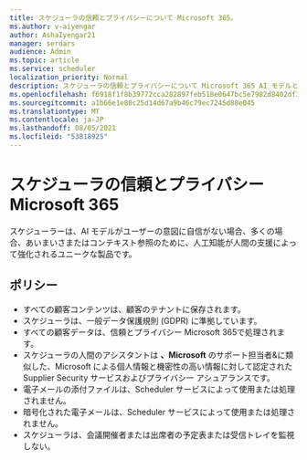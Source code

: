 ```yaml
---
title: スケジューラの信頼とプライバシーについて Microsoft 365。
ms.author: v-aiyengar
author: AshaIyengar21
manager: serdars
audience: Admin
ms.topic: article
ms.service: scheduler
localization_priority: Normal
description: スケジューラの信頼とプライバシーについて Microsoft 365 AI モデルと人間が支援する AI で使用されます。
ms.openlocfilehash: f6918f1f8b39772cca282897feb518e0647bc5e7982d8402df31f502269fc11d
ms.sourcegitcommit: a1b66e1e80c25d14d67a9b46c79ec7245d88e045
ms.translationtype: MT
ms.contentlocale: ja-JP
ms.lasthandoff: 08/05/2021
ms.locfileid: "53818925"
---
```

# <a name="trust-and-privacy-in-scheduler-for-microsoft-365"></a>スケジューラの信頼とプライバシー Microsoft 365

スケジューラーは、AI モデルがユーザーの意図に自信がない場合、多くの場合、あいまいさまたはコンテキスト参照のために、人工知能が人間の支援によって強化されるユニークな製品です。 

## <a name="policies"></a>ポリシー

- すべての顧客コンテンツは、顧客のテナントに保存されます。
- スケジューラは、一般データ保護規則 (GDPR) に準拠しています。
- すべての顧客データは、信頼とプライバシー Microsoft 365で処理されます。
- スケジューラの人間のアシスタントは **、Microsoft** のサポート担当者&に類似した、Microsoft による個人情報と機密性の高い情報に対して認定された Supplier Security サービスおよびプライバシー アシュアランスです。 
- 電子メールの添付ファイルは、Scheduler サービスによって使用または処理されません。
- 暗号化された電子メールは、Scheduler サービスによって使用または処理されません。
- スケジューラは、会議開催者または出席者の予定表または受信トレイを監視しない。 
